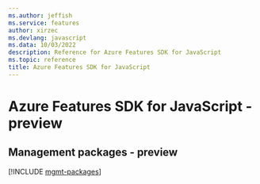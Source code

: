 ```yaml
---
ms.author: jeffish
ms.service: features
author: xirzec
ms.devlang: javascript
ms.data: 10/03/2022
description: Reference for Azure Features SDK for JavaScript
ms.topic: reference
title: Azure Features SDK for JavaScript
---
```

# Azure Features SDK for JavaScript - preview

## Management packages - preview
[!INCLUDE [mgmt-packages](features-mgmt-index.md)]